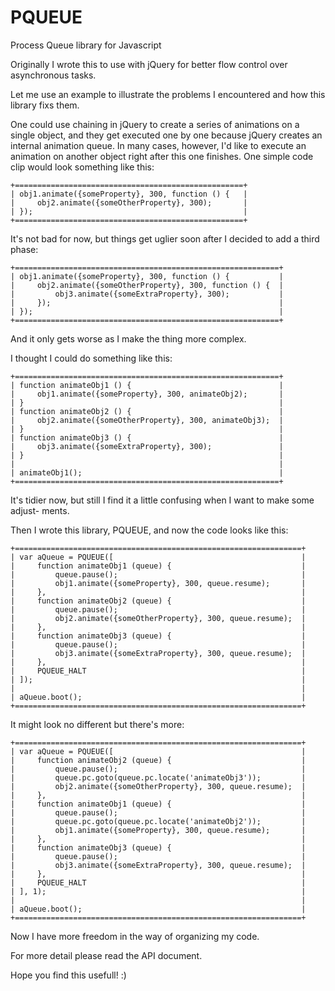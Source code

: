 PQUEUE
======

Process Queue library for Javascript

Originally I wrote this to use with jQuery for better flow control over asynchronous
tasks.

Let me use an example to illustrate the problems I encountered and how this library fixs
them.

One could use chaining in jQuery to create a series of animations on a single object, and
they get executed one by one because jQuery creates an internal animation queue.
In many cases, however, I'd like to execute an animation on another object right after
this one finishes. One simple code clip would look something like this:

	+===================================================+
	| obj1.animate({someProperty}, 300, function () {   |
	|     obj2.animate({someOtherProperty}, 300);       |
	| });                                               |
	+===================================================+

It's not bad for now, but things get uglier soon after I decided to add a third phase:

	+===========================================================+
	| obj1.animate({someProperty}, 300, function () {           |
	|     obj2.animate({someOtherProperty}, 300, function () {  |
	|         obj3.animate({someExtraProperty}, 300);           |
	|     });                                                   |
	| });                                                       |
	+===========================================================+

And it only gets worse as I make the thing more complex.

I thought I could do something like this:

	+===========================================================+
	| function animateObj1 () {                                 |
	|     obj1.animate({someProperty}, 300, animateObj2);       |
	| }                                                         |
	| function animateObj2 () {                                 |
	|     obj2.animate({someOtherProperty}, 300, animateObj3);  |
	| }                                                         |
	| function animateObj3 () {                                 |
	|     obj3.animate({someExtraProperty}, 300);               |
	| }                                                         |
	|                                                           |
	| animateObj1();                                            |
	+===========================================================+

It's tidier now, but still I find it a little confusing when I want to make some adjust-
ments.

Then I wrote this library, PQUEUE, and now the code looks like this:

	+================================================================+
	| var aQueue = PQUEUE([                                          |
	|     function animateObj1 (queue) {                             |
	|         queue.pause();                                         |
	|         obj1.animate({someProperty}, 300, queue.resume);       |
	|     },                                                         |
	|     function animateObj2 (queue) {                             |
	|         queue.pause();                                         |
	|         obj2.animate({someOtherProperty}, 300, queue.resume);  |
	|     },                                                         |
	|     function animateObj3 (queue) {                             |
	|         queue.pause();                                         |
	|         obj3.animate({someExtraProperty}, 300, queue.resume);  |
	|     },                                                         |
	|     PQUEUE_HALT                                                |
	| ]);                                                            |
	|                                                                |
	| aQueue.boot();                                                 |
	+================================================================+

It might look no different but there's more:

	+================================================================+
	| var aQueue = PQUEUE([                                          |
	|     function animateObj2 (queue) {                             |
	|         queue.pause();                                         |
	|         queue.pc.goto(queue.pc.locate('animateObj3'));         |
	|         obj2.animate({someOtherProperty}, 300, queue.resume);  |
	|     },                                                         |
	|     function animateObj1 (queue) {                             |
	|         queue.pause();                                         |
	|         queue.pc.goto(queue.pc.locate('animateObj2'));         |
	|         obj1.animate({someProperty}, 300, queue.resume);       |
	|     },                                                         |
	|     function animateObj3 (queue) {                             |
	|         queue.pause();                                         |
	|         obj3.animate({someExtraProperty}, 300, queue.resume);  |
	|     },                                                         |
	|     PQUEUE_HALT                                                |
	| ], 1);                                                         |
	|                                                                |
	| aQueue.boot();                                                 |
	+================================================================+

Now I have more freedom in the way of organizing my code.

For more detail please read the API document.

Hope you find this usefull! :)